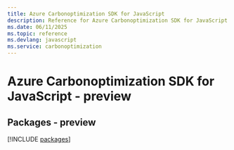 ```yaml
---
title: Azure Carbonoptimization SDK for JavaScript
description: Reference for Azure Carbonoptimization SDK for JavaScript
ms.date: 06/11/2025
ms.topic: reference
ms.devlang: javascript
ms.service: carbonoptimization
---
```

# Azure Carbonoptimization SDK for JavaScript - preview
## Packages - preview
[!INCLUDE [packages](carbonoptimization-index.md)]